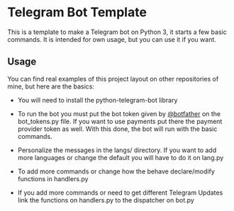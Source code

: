 # Telegram Bot Template

This is a template to make a Telegram bot on Python 3, it starts a few basic commands. It is intended for own usage, but you can use it 
if you want.

## Usage

You can find real examples of this project layout on other repositories of mine, but here are the basics:

* You will need to install the python-telegram-bot library

* To run the bot you must put the bot token given by [@botfather](t.me/botfather) on the bot_tokens.py file. If you want
  to use payments put there the payment provider token as well. With this done, the bot will run with the basic commands.

* Personalize the messages in the langs/ directory. If you want to add more languages or change the default you will
  have to do it on lang.py

* To add more commands or change how the behave declare/modify functions in handlers.py

* If you add more commands or need to get different Telegram Updates link the functions on handlers.py to the dispatcher
  on bot.py
